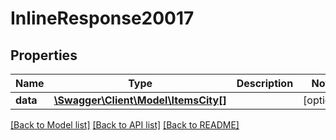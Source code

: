 # InlineResponse20017

## Properties
Name | Type | Description | Notes
------------ | ------------- | ------------- | -------------
**data** | [**\Swagger\Client\Model\ItemsCity[]**](ItemsCity.md) |  | [optional] 

[[Back to Model list]](../../README.md#documentation-for-models) [[Back to API list]](../../README.md#documentation-for-api-endpoints) [[Back to README]](../../README.md)

